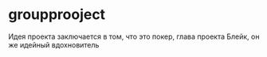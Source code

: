 # groupprooject
Идея проекта заключается в том, что это покер, глава проекта Блейк, он же идейный вдохновитель
